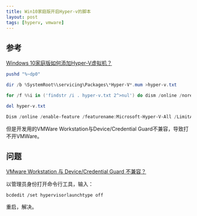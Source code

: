 ```yaml
---
title: Win10家庭版开启Hyper-v的脚本
layout: post
tags: [hyperv, vmware]
---
```


## 参考

[Windows 10家庭版如何添加Hyper-V虚拟机？](https://www.ithome.com/html/win10/374942.htm)

```powershell
pushd "%~dp0"

dir /b %SystemRoot%\servicing\Packages\*Hyper-V*.mum >hyper-v.txt

for /f %%i in ('findstr /i . hyper-v.txt 2^>nul') do dism /online /norestart /add-package:"%SystemRoot%\servicing\Packages\%%i"

del hyper-v.txt

Dism /online /enable-feature /featurename:Microsoft-Hyper-V-All /LimitAccess /ALL
```

但是开发用的VMWare Workstation与Device/Credential Guard不兼容，导致打不开VMWare。

## 问题

[VMware Workstation 与 Device/Credential Guard 不兼容？](https://www.zhihu.com/question/64511903)

以管理员身份打开命令行工具，输入：

```pow
bcdedit /set hypervisorlaunchtype off
```

重启，解决。